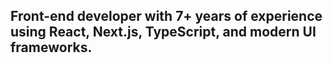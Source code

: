 ## Front-end developer with 7+ years of experience using React, Next.js, TypeScript, and modern UI frameworks.
